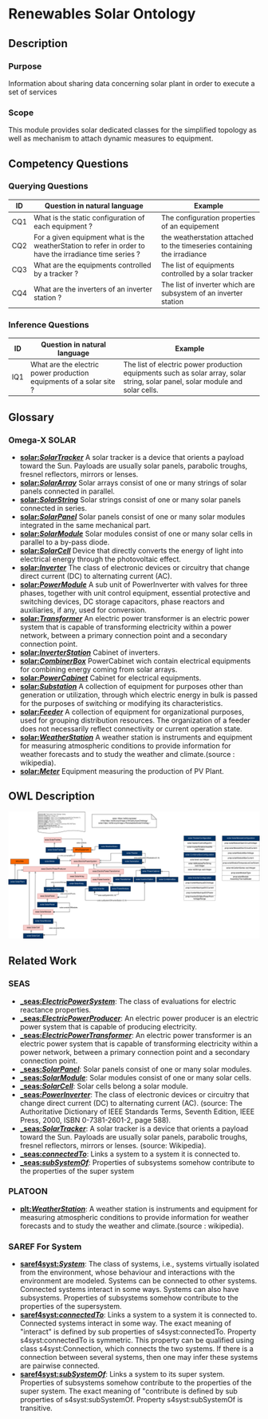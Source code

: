 # Renewables Solar Ontology
## Description
### Purpose
Information about sharing data concerning solar plant in order to execute a set of services
### Scope
This module provides solar dedicated classes for the simplified topology as well as mechanism to attach dynamic measures to equipment.
## Competency Questions

### Querying Questions
| ID | Question in natural language | Example
|---|---|---|
|CQ1| What is the static configuration of each equipment ?| The configuration properties of an equipement |
|CQ2|For a given equipment what is the weatherStation to refer in order to have the irradiance time series ? | the weatherstation attached to the timeseries containing the irradiance  |
|CQ3|What are the equipments controlled by a tracker ? | The list of equipments controlled by a solar tracker |
|CQ4|What are the inverters of an inverter station ? | The list of inverter which are subsystem of an inverter station |

### Inference Questions
| ID | Question in natural language | Example
|---|---|---
|IQ1|What are the electric power production equipments of a solar site ? |The list of electric power production equipments such as solar array, solar string, solar panel, solar module and solar cells.
## Glossary
### Omega-X SOLAR
* [**solar:_SolarTracker_**](https://w3id.org/omega-x/EventTimeSeriesOntology/SolarTracker/)
A solar tracker is a device that orients a payload toward the Sun. Payloads are usually solar panels, parabolic troughs, fresnel reflectors, mirrors or lenses.
* [**solar:_SolarArray_**](https://w3id.org/omega-x/EventTimeSeriesOntology/SolarArray/)
Solar arrays consist of one or many strings of solar panels connected in parallel.
* [**solar:_SolarString_**](https://w3id.org/omega-x/EventTimeSeriesOntology/SolarString/)
Solar strings consist of one or many solar panels connected in series.
* [**solar:_SolarPanel_**](https://w3id.org/omega-x/EventTimeSeriesOntology/SolarPanel/)
Solar panels consist of one or many solar modules integrated in the same mechanical part.
* [**solar:_SolarModule_**](https://w3id.org/omega-x/EventTimeSeriesOntology/SolarModule/)
Solar modules consist of one or many solar cells in parallel to a by-pass diode.
* [**solar:_SolarCell_**](https://w3id.org/omega-x/EventTimeSeriesOntology/SolarCell/)
Device that directly converts the energy of light into electrical energy through the photovoltaic effect.
* [**solar:_Inverter_**](https://w3id.org/omega-x/EventTimeSeriesOntology/Inverter/)
The class of electronic devices or circuitry that change direct current (DC) to alternating current (AC).
* [**solar:_PowerModule_**](https://w3id.org/omega-x/EventTimeSeriesOntology/PowerModule/)
A sub unit of PowerInverter with valves for three phases, together with unit control equipment, essential protective and switching devices, DC storage capacitors, phase reactors and auxiliaries, if any, used for conversion.
* [**solar:_Transformer_**](https://w3id.org/omega-x/EventTimeSeriesOntology/Transformer/)
An electric power transformer is an electric power system that is capable of transforming electricity within a power network, between a primary connection point and a secondary connection point.
* [**solar:_InverterStation_**](https://w3id.org/omega-x/EventTimeSeriesOntology/InverterStation/)
Cabinet of inverters.
* [**solar:_CombinerBox_**](https://w3id.org/omega-x/EventTimeSeriesOntology/CombinerBox/)
PowerCabinet wich contain electrical equipments for combining energy coming from solar arrays.
* [**solar:_PowerCabinet_**](https://w3id.org/omega-x/EventTimeSeriesOntology/PowerCabinet/)
Cabinet for electrical equipments.
* [**solar:_Substation_**](https://w3id.org/omega-x/EventTimeSeriesOntology/Substation/)
A collection of equipment for purposes other than generation or utilization, through which electric energy in bulk is passed for the purposes of switching or modifying its characteristics. 
* [**solar:_Feeder_**](https://w3id.org/omega-x/EventTimeSeriesOntology/Feeder/)
A collection of equipment for organizational purposes, used for grouping distribution resources. The organization of a feeder does not necessarily reflect connectivity or current operation state.
* [**solar:_WeatherStation_**](https://w3id.org/omega-x/EventTimeSeriesOntology/WeatherStation/)
A weather station is instruments and equipment for measuring atmospheric conditions to provide information for weather forecasts and to study the weather and climate.(source : wikipedia).
* [**solar:_Meter_**](https://w3id.org/omega-x/EventTimeSeriesOntology/Meter/)
Equipment measuring the production of PV Plant.
## OWL Description

![Diagram](./Renewables.png)

## Related Work
### SEAS
* [**_seas:_ElectricPowerSystem_**]( https://w3id.org/seas/ElectricPowerSystem): 
The class of evaluations for electric reactance properties.
* [**_seas:_ElectricPowerProducer_**]( https://w3id.org/seas/ElectricPowerProducer): An electric power producer is an electric power system that is capable of producing electricity.
* [**_seas:_ElectricPowerTransformer_**]( https://w3id.org/seas/ElectricPowerTransformer): 
An electric power transformer is an electric power system that is capable of transforming electricity within a power network, between a primary connection point and a secondary connection point.
* [**_seas:_SolarPanel_**]( https://w3id.org/seas/SolarPanel): 
Solar panels consist of one or many solar modules.
* [**_seas:_SolarModule_**]( https://w3id.org/seas/SolarModule): 
Solar modules consist of one or many solar cells.
* [**_seas:_SolarCell_**]( https://w3id.org/seas/SolarCell): 
Solar cells belong a solar module.
* [**_seas:_PowerInverter_**]( https://w3id.org/seas/PowerInverter): 
The class of electronic devices or circuitry that change direct current (DC) to alternating current (AC). (source: The Authoritative Dictionary of IEEE Standards Terms, Seventh Edition, IEEE Press, 2000, ISBN 0-7381-2601-2, page 588).
* [**_seas:_SolarTracker_**]( https://w3id.org/seas/SolarTracker): 
A solar tracker is a device that orients a payload toward the Sun. Payloads are usually solar panels, parabolic troughs, fresnel reflectors, mirrors or lenses. (source: Wikipedia).
* [**_seas:_connectedTo_**]( https://w3id.org/seas/connectedTo): 
Links a system to a system it is connected to.
* [**_seas:_subSystemOf_**]( https://w3id.org/seas/subSystemOf): 
Properties of subsystems somehow contribute to the properties of the super system
### PLATOON
* [**plt:_WeatherStation_**]( https://w3id.org/platoon/WeatherStation): 
A weather station is  instruments and equipment for measuring atmospheric conditions to provide information for weather forecasts and to study the weather and climate.(source : wikipedia).
### SAREF For System
* [**saref4syst:_System_**]( https://saref.etsi.org/saref4syst/System): 
The class of systems, i.e., systems virtually isolated from the environment, whose behaviour and interactions with the environment are modeled. Systems can be connected to other systems. Connected systems interact in some ways. Systems can also have subsystems. Properties of subsystems somehow contribute to the properties of the supersystem.
* [**saref4syst:_connectedTo_**]( https://saref.etsi.org/saref4syst/connectedTo): 
Links a system to a system it is connected to. Connected systems interact in some way. The exact meaning of "interact" is defined by sub properties of s4syst:connectedTo. Property s4syst:connectedTo is symmetric. This property can be qualified using class s4syst:Connection, which connects the two systems. If there is a connection between several systems, then one may infer these systems are pairwise connected.
* [**saref4syst:_subSystemOf_**]( https://saref.etsi.org/saref4syst/subSystemOf): 
Links a system to its super system. Properties of subsystems somehow contribute to the properties of the super system. The exact meaning of "contribute is defined by sub properties of s4syst:subSystemOf. Property s4syst:subSystemOf is transitive.

